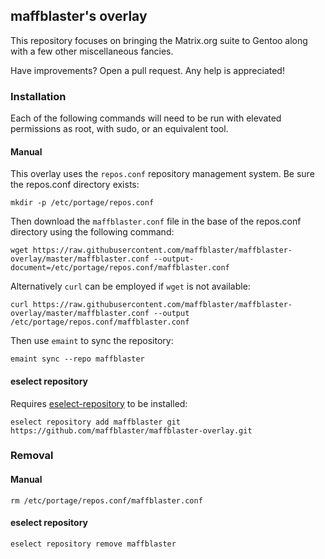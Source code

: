 ## maffblaster's overlay 

This repository focuses on bringing the Matrix.org suite to Gentoo along with a few other miscellaneous fancies.

Have improvements? Open a pull request. Any help is appreciated!

### Installation

Each of the following commands will need to be run with elevated permissions as root, with sudo, or an equivalent tool.

#### Manual

This overlay uses the `repos.conf` repository management system. Be sure the repos.conf directory exists: 

`mkdir -p /etc/portage/repos.conf`

Then download the `maffblaster.conf` file in the base of the repos.conf directory using the following command:

`wget https://raw.githubusercontent.com/maffblaster/maffblaster-overlay/master/maffblaster.conf --output-document=/etc/portage/repos.conf/maffblaster.conf`

Alternatively `curl` can be employed if `wget` is not available:

`curl https://raw.githubusercontent.com/maffblaster/maffblaster-overlay/master/maffblaster.conf --output /etc/portage/repos.conf/maffblaster.conf`

Then use `emaint` to sync the repository:

`emaint sync --repo maffblaster`

#### eselect repository

Requires [eselect-repository](https://packages.gentoo.org/packages/app-eselect/eselect-repository) to be installed:

`eselect repository add maffblaster git https://github.com/maffblaster/maffblaster-overlay.git`

### Removal

#### Manual

`rm /etc/portage/repos.conf/maffblaster.conf`

#### eselect repository

`eselect repository remove maffblaster` 

